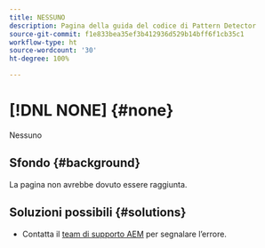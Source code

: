 ```yaml
---
title: NESSUNO
description: Pagina della guida del codice di Pattern Detector
source-git-commit: f1e833bea35ef3b412936d529b14bff6f1cb35c1
workflow-type: ht
source-wordcount: '30'
ht-degree: 100%

---
```



# [!DNL NONE] {#none}

Nessuno

## Sfondo {#background}

La pagina non avrebbe dovuto essere raggiunta.

## Soluzioni possibili {#solutions}

* Contatta il [team di supporto AEM](https://helpx.adobe.com/it/enterprise/using/support-for-experience-cloud.html) per segnalare l’errore.
